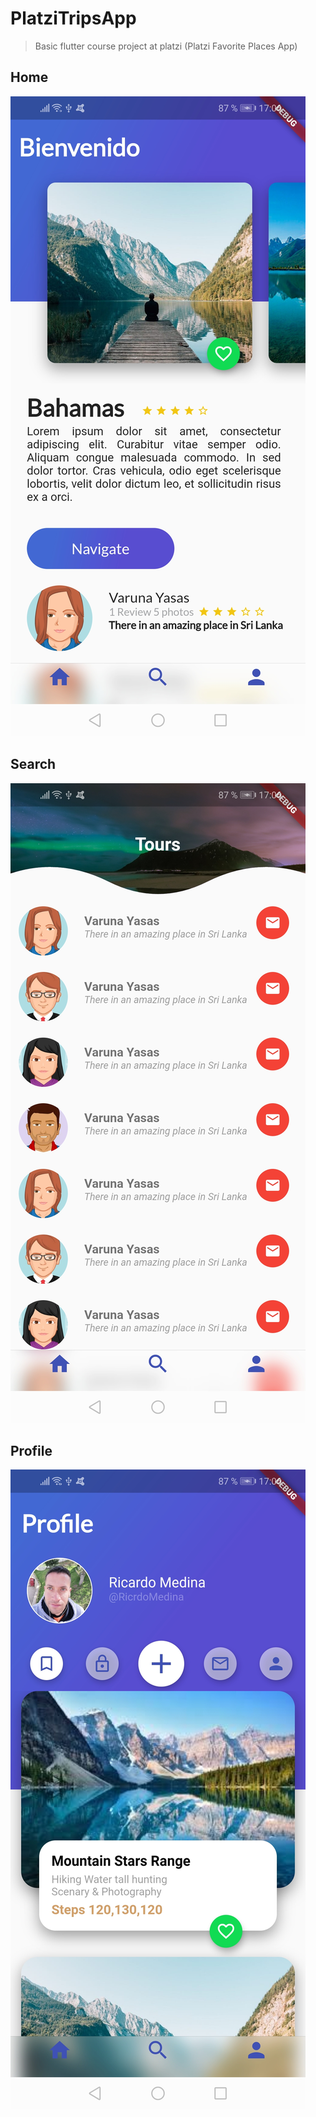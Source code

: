 # PlatziTripsApp

> Basic flutter course project at platzi (Platzi Favorite Places App)

## Home

![Home](./readme-static/Home.jpg)

## Search

![Schedules](./readme-static/Search.jpg)

## Profile

![Schedule Detail](./readme-static/Profile.jpg)

